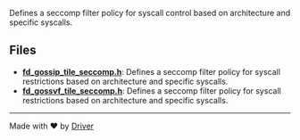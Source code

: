 <!--------------------------------------------------------------------------------->
<!-- IMPORTANT: This file is auto-generated by Driver (https://driver.ai). -------->
<!-- Manual edits may be overwritten on future commits. --------------------------->
<!--------------------------------------------------------------------------------->

Defines a seccomp filter policy for syscall control based on architecture and specific syscalls.


## Files
- **[fd_gossip_tile_seccomp.h](fd_gossip_tile_seccomp.h.md)**: Defines a seccomp filter policy for syscall restrictions based on architecture and specific syscalls.
- **[fd_gossvf_tile_seccomp.h](fd_gossvf_tile_seccomp.h.md)**: Defines a seccomp filter policy for syscall restrictions based on architecture and specific syscalls.

---
Made with ❤️ by [Driver](https://www.driver.ai/)